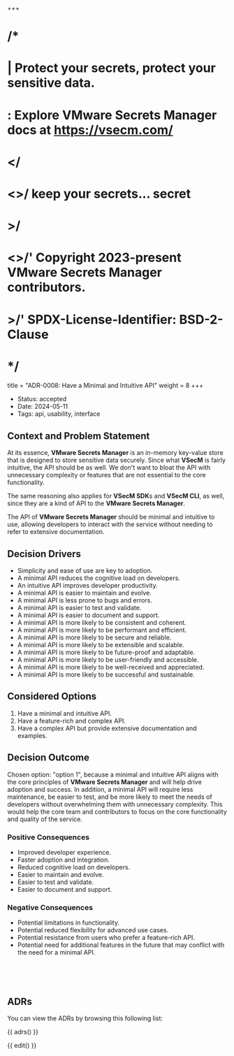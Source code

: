 +++
# /*
# |    Protect your secrets, protect your sensitive data.
# :    Explore VMware Secrets Manager docs at https://vsecm.com/
# </
# <>/  keep your secrets... secret
# >/
# <>/' Copyright 2023-present VMware Secrets Manager contributors.
# >/'  SPDX-License-Identifier: BSD-2-Clause
# */

title = "ADR-0008: Have a Minimal and Intuitive API"
weight = 8
+++

- Status: accepted
- Date: 2024-05-11
- Tags: api, usability, interface

## Context and Problem Statement

At its essence, **VMware Secrets Manager** is an in-memory key-value store that
is designed to store sensitive data securely. Since what **VSecM** is fairly
intuitive, the API should be as well. We don't want to bloat the API with
unnecessary complexity or features that are not essential to the core 
functionality. 

The same reasoning also applies for **VSecM SDK**s and **VSecM CLI**, as well,
since they are a kind of API to the **VMware Secrets Manager**.

The API of **VMware Secrets Manager** should be minimal and intuitive to use, 
allowing developers to interact with the service without needing to refer to 
extensive documentation.

## Decision Drivers

- Simplicity and ease of use are key to adoption.
- A minimal API reduces the cognitive load on developers.
- An intuitive API improves developer productivity.
- A minimal API is easier to maintain and evolve.
- A minimal API is less prone to bugs and errors.
- A minimal API is easier to test and validate.
- A minimal API is easier to document and support.
- A minimal API is more likely to be consistent and coherent.
- A minimal API is more likely to be performant and efficient.
- A minimal API is more likely to be secure and reliable.
- A minimal API is more likely to be extensible and scalable.
- A minimal API is more likely to be future-proof and adaptable.
- A minimal API is more likely to be user-friendly and accessible.
- A minimal API is more likely to be well-received and appreciated.
- A minimal API is more likely to be successful and sustainable.

## Considered Options

1. Have a minimal and intuitive API.
2. Have a feature-rich and complex API.
3. Have a complex API but provide extensive documentation and examples.

## Decision Outcome

Chosen option: "option 1", because a minimal and intuitive API aligns with the
core principles of **VMware Secrets Manager** and will help drive adoption and
success. In addition, a minimal API will require less maintenance, be easier to
test, and be more likely to meet the needs of developers without overwhelming
them with unnecessary complexity. This would help the core team and contributors
to focus on the core functionality and quality of the service.

### Positive Consequences

- Improved developer experience.
- Faster adoption and integration.
- Reduced cognitive load on developers.
- Easier to maintain and evolve.
- Easier to test and validate.
- Easier to document and support.

### Negative Consequences

- Potential limitations in functionality.
- Potential reduced flexibility for advanced use cases.
- Potential resistance from users who prefer a feature-rich API.
- Potential need for additional features in the future that may conflict with
  the need for a minimal API.

<p>&nbsp;</p>
<p>&nbsp;</p>

## ADRs

You can view the ADRs by browsing this following list:

{{ adrs() }}

{{ edit() }}

